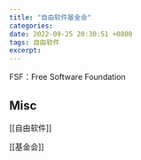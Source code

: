 ```yaml
---
title: "自由软件基金会"
categories: 
date: 2022-09-25 20:30:51 +0800
tags: 自由软件
excerpt: 
---
```




FSF：Free Software Foundation







## Misc

[[自由软件]]

[[基金会]]



